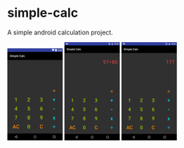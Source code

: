 # simple-calc
A simple android calculation project.

<img width="25%" src="https://github.com/dgknrsln/simple-calc/blob/master/screenshot1.png"/>
<img width="25%" src="https://github.com/dgknrsln/simple-calc/blob/master/screenshot2.png"/>
<img width="25%" src="https://github.com/dgknrsln/simple-calc/blob/master/screenshot3.png"/>
